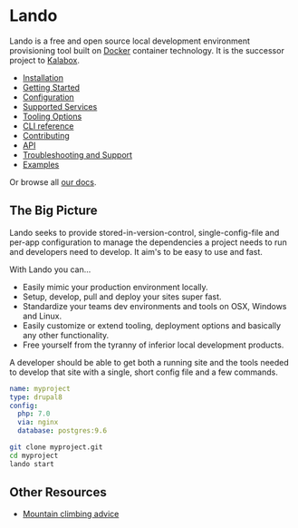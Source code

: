 Lando
=====

Lando is a free and open source local development environment provisioning tool built on [Docker](http://docker.com) container technology. It is the successor project to [Kalabox](http://kalabox.io).

  * [Installation](http://docs.lndo.io/installation/installing.html)
  * [Getting Started](http://docs.lndo.io/tutorials/first-app.html)
  * [Configuration](http://docs.lndo.io/config/lando.html)
  * [Supported Services](http://docs.lndo.io/config/services.html)
  * [Tooling Options](http://docs.lndo.io/config/tooling.html)
  * [CLI reference](http://docs.lndo.io/cli/usage.html)
  * [Contributing](http://docs.lndo.io/dev/contributing.html)
  * [API](http://docs.lndo.io/dev/api.html)
  * [Troubleshooting and Support](http://docs.lndo.io/troubleshooting/logs.html)
  * [Examples](https://github.com/kalabox/lando/tree/master/examples)

Or browse all [our docs](http://docs.lndo.io).

The Big Picture
---------------

Lando seeks to provide stored-in-version-control, single-config-file and per-app configuration to manage the dependencies a project needs to run and developers need to develop. It aim's to be easy to use and fast.

With Lando you can...

  * Easily mimic your production environment locally.
  * Setup, develop, pull and deploy your sites super fast.
  * Standardize your teams dev environments and tools on OSX, Windows and Linux.
  * Easily customize or extend tooling, deployment options and basically any other functionality.
  * Free yourself from the tyranny of inferior local development products.

A developer should be able to get both a running site and the tools needed to develop that site with a single, short config file and a few commands.

```yml
name: myproject
type: drupal8
config:
  php: 7.0
  via: nginx
  database: postgres:9.6
```

```bash
git clone myproject.git
cd myproject
lando start
```

Other Resources
---------------

* [Mountain climbing advice](https://www.youtube.com/watch?v=tkBVDh7my9Q)
